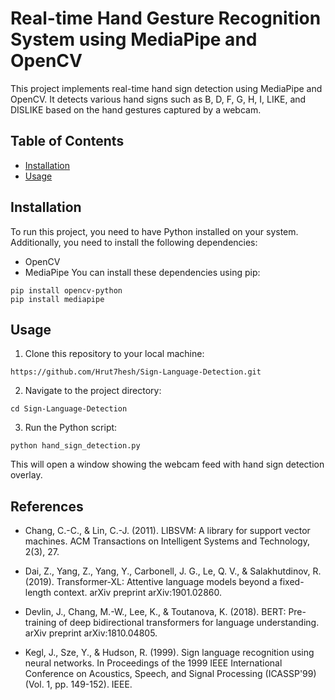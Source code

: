 # Real-time Hand Gesture Recognition System using MediaPipe and OpenCV
This project implements real-time hand sign detection using MediaPipe and OpenCV. It detects various hand signs such as B, D, F, G, H, I, LIKE, and DISLIKE based on the hand gestures captured by a webcam.
## Table of Contents

- [Installation](#installation)
- [Usage](#usage)
## Installation
To run this project, you need to have Python installed on your system. Additionally, you need to install the following dependencies:
- OpenCV
- MediaPipe
You can install these dependencies using pip:
```
pip install opencv-python
pip install mediapipe
```
## Usage
1. Clone this repository to your local machine:
```
https://github.com/Hrut7hesh/Sign-Language-Detection.git
```
2. Navigate to the project directory:
```
cd Sign-Language-Detection
```
3. Run the Python script:
```
python hand_sign_detection.py
```
This will open a window showing the webcam feed with hand sign detection overlay.
## References

- Chang, C.-C., & Lin, C.-J. (2011). LIBSVM: A library for support vector machines. ACM Transactions on Intelligent Systems and Technology, 2(3), 27.

- Dai, Z., Yang, Z., Yang, Y., Carbonell, J. G., Le, Q. V., & Salakhutdinov, R. (2019). Transformer-XL: Attentive language models beyond a fixed-length context. arXiv preprint arXiv:1901.02860.

- Devlin, J., Chang, M.-W., Lee, K., & Toutanova, K. (2018). BERT: Pre-training of deep bidirectional transformers for language understanding. arXiv preprint arXiv:1810.04805.

- Kegl, J., Sze, Y., & Hudson, R. (1999). Sign language recognition using neural networks. In Proceedings of the 1999 IEEE International Conference on Acoustics, Speech, and Signal Processing (ICASSP'99) (Vol. 1, pp. 149-152). IEEE.

